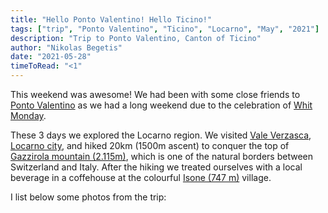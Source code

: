 ```yaml
---
title: "Hello Ponto Valentino! Hello Ticino!"
tags: ["trip", "Ponto Valentino", "Ticino", "Locarno", "May", "2021"]
description: "Trip to Ponto Valentino, Canton of Ticino"
author: "Nikolas Begetis"
date: "2021-05-28"
timeToRead: "<1"
---
```


This weekend was awesome! We had been with some close friends to [Ponto Valentino](https://en.wikipedia.org/wiki/Ponto_Valentino) as we had a long weekend due to the
celebration of [Whit Monday](https://www.officeholidays.com/holidays/switzerland/zurich/whit-monday). 

These 3 days we explored the Locarno region. We visited [Vale Verzasca](https://www.ascona-locarno.com/en/explore/valle-verzasca), [Locarno city](https://www.ascona-locarno.com/en/explore/locarno), and hiked 20km (1500m ascent) to conquer the top of [Gazzirola mountain (2.115m)](https://www.sac-cas.ch/de/huetten-und-touren/sac-tourenportal/gazzirola-6251/berg-und-alpinwandern/), which is one of the natural borders between Switzerland and Italy. After the hiking we treated ourselves with a local beverage in a coffehouse at the colourful [Isone (747 m)](https://www.isone.ch/index.html) village.

I list below some photos from the trip:
